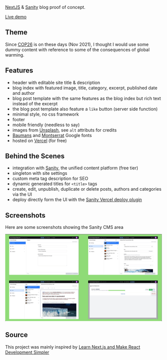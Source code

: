 [NextJS](https://nextjs.org/) & [Sanity](https://www.sanity.io/) blog proof of concept.

[Live demo](https://glasgow.vercel.app/)

## Theme

Since [COP26](https://ukcop26.org/) is on these days (Nov 2021), I thought I would use some dummy content with reference to some of the consequences of global warming.

## Features

- header with editable site title & description
- blog index with featured image, title, category, excerpt, published date and author
- blog post template with the same features as the blog index but rich text instead of the excerpt
- the blog post template also feature a `like` button (server side function)
- minimal style, no css framework
- footer
- mobile friendly (needless to say)
- images from [Unsplash](https://unsplash.com/), see `alt` attributs for credits
- [Baumans](https://fonts.google.com/specimen/Baumans) and [Montserrat](https://fonts.google.com/specimen/Montserrat) Google fonts
- hosted on [Vercel](https://vercel.com/) (for free)

## Behind the Scenes

- integration with [Sanity](https://www.sanity.io/), the unified content platform (free tier)
- singleton with site settings
- custom meta tag description for SEO
- dynamic generated titles for `<title>` tags
- create, edit, unpublish, duplicate or delete posts, authors and categories via the UI
- deploy directly form the UI with the [Sanity Vercel deploy plugin](https://www.sanity.io/plugins/vercel-deploy)

## Screenshots

Here are some screenshots showing the Sanity CMS area

![Sanity CMS area](./docs/galsgow-sanity-cms.jpg)

## Source

This project was mainly inspired by [Learn Next.js and Make React Development Simpler](https://www.freecodecamp.org/news/learn-next-js/)
